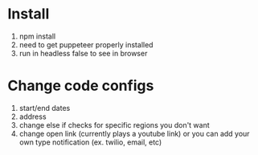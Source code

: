 # Install
1. npm install
2. need to get puppeteer properly installed
3. run in headless false to see in browser


# Change code configs
1. start/end dates
2. address
3. change else if checks for specific regions you don't want
4. change open link (currently plays a youtube link) or you can add your own type notification (ex. twilio, email, etc)

